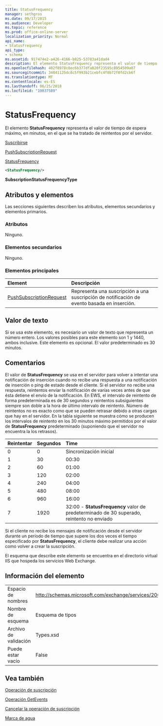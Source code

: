 ```yaml
---
title: StatusFrequency
manager: sethgros
ms.date: 09/17/2015
ms.audience: Developer
ms.topic: reference
ms.prod: office-online-server
localization_priority: Normal
api_name:
- StatusFrequency
api_type:
- schema
ms.assetid: 917474e2-a426-4166-b825-53783a41dad4
description: El elemento StatusFrequency representa el valor de tiempo de espera máximo, en minutos, en el que se ha tratado de reintentos por el servidor.
ms.openlocfilehash: 402f8978c0ec6b377dfa020f23595c8954509a07
ms.sourcegitcommit: 34041125dc8c5f993b21cebfc4f8b72f0fd2cb6f
ms.translationtype: MT
ms.contentlocale: es-ES
ms.lasthandoff: 06/25/2018
ms.locfileid: "19837589"
---
```

# <a name="statusfrequency"></a>StatusFrequency

El elemento **StatusFrequency** representa el valor de tiempo de espera máximo, en minutos, en el que se ha tratado de reintentos por el servidor. 
  
[Suscribirse](subscribe.md)
  
[PushSubscriptionRequest](pushsubscriptionrequest.md)
  
[StatusFrequency](statusfrequency.md)
  
```XML
<StatusFrequency/>
```

 **SubscriptionStatusFrequencyType**
## <a name="attributes-and-elements"></a>Atributos y elementos

Las secciones siguientes describen los atributos, elementos secundarios y elementos primarios.
  
### <a name="attributes"></a>Atributos

Ninguno.
  
### <a name="child-elements"></a>Elementos secundarios

Ninguno.
  
### <a name="parent-elements"></a>Elementos principales

|**Element**|**Descripción**|
|:-----|:-----|
|[PushSubscriptionRequest](pushsubscriptionrequest.md) <br/> |Representa una suscripción a una suscripción de notificación de evento basada en inserción.  <br/> |
   
## <a name="text-value"></a>Valor de texto

Si se usa este elemento, es necesario un valor de texto que representa un número entero. Los valores posibles para este elemento son 1 y 1440, ambos inclusive. Este elemento es opcional. El valor predeterminado es 30 minutos.
  
## <a name="remarks"></a>Comentarios

El valor de **StatusFrequency** se usa en el servidor para volver a intentar una notificación de inserción cuando no recibe una respuesta a una notificación de inserción o ping de estado desde el cliente. Si el servidor no recibe una respuesta, reintentos enviar la notificación de varias veces antes de que ésta detiene el envío de la notificación. En EWS, el intervalo de reintento de forma predeterminada es de 30 segundos y reintentos subsiguientes siempre son doble a la hora de último intervalo de reintento. Número de reintentos no es exacto como que se pueden retrasar debido a otras cargas que hay en el servidor. En la tabla siguiente se muestra cómo se producen los intervalos de reintento en los 30 minutos máximo permitidos por el valor de **StatusFrequency** predeterminado (suponiendo que el servidor no encuentra la los retrasos). 
  
|**Reintentar**|**Segundos**|**Time**|
|:-----|:-----|:-----|
|0  <br/> |0  <br/> |Sincronización inicial  <br/> |
|1  <br/> |30  <br/> |00:30  <br/> |
|2  <br/> |60  <br/> |01:00  <br/> |
|3  <br/> |120  <br/> |02:00  <br/> |
|4  <br/> |240  <br/> |04:00  <br/> |
|5  <br/> |480  <br/> |08:00  <br/> |
|6  <br/> |960  <br/> |16:00  <br/> |
|7  <br/> |1920  <br/> |32:00 - **StatusFrequency** valor de predeterminado de 30 superado, reintento no enviado  <br/> |
   
Si el cliente no recibe los mensajes de notificación desde el servidor durante un período de tiempo que supere los dos veces el tiempo especificado por **StatusFrequency**, el cliente debe realizar una acción como volver a crear la suscripción. 
  
El esquema que describe este elemento se encuentra en el directorio virtual IIS que hospeda los servicios Web Exchange.
  
## <a name="element-information"></a>Información del elemento

|||
|:-----|:-----|
|Espacio de nombres  <br/> |http://schemas.microsoft.com/exchange/services/2006/types  <br/> |
|Nombre de esquema  <br/> |Esquema de tipos  <br/> |
|Archivo de validación  <br/> |Types.xsd  <br/> |
|Puede estar vacío  <br/> |False  <br/> |
   
## <a name="see-also"></a>Vea también



[Operación de suscripción](subscribe-operation.md)
  
[Operación GetEvents](getevents-operation.md)
  
[Cancelar la operación de suscripción](unsubscribe-operation.md)
  
[Marca de agua](watermark.md)

